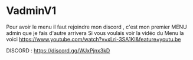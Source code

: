 # VadminV1 
Pour avoir le menu il faut rejoindre mon discord , c'est mon premier MENU admin que je fais d'autre arrivera 
Si vous voulais voir la vidéo du Menu la voici https://www.youtube.com/watch?v=xLri-3SA1KI&feature=youtu.be

DISCORD : https://discord.gg/WJxPjnx3kD
